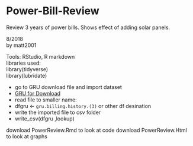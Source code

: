 # Power-Bill-Review
Review 3 years of power bills. Shows effect of adding solar panels.


8/2018  
by matt2001   

Tools: RStudio, R markdown  
libraries used:  
library(tidyverse)  
library(lubridate)  


* go to GRU download file and import dataset  
* [GRU for Download](https://www.gru.com/)  
* read file to smaller name:  
* dfgru <- `gru.billing.history.(3)` or other df desination  
* write the imported file to csv folder  
* write_csv(dfgru ,lookup)  


download PowerReview.Rmd to look at code
download PowerReview.Html to look at graphs
